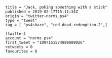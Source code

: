 ```
title = "Jack, poking something with a stick"
published = 2019-02-17T15:11:34Z
origin = "twitter-norms_ps4"
type = "tweet"
tag = [ "ps4share", "red-dead-redemption-2",]

[twitter]
account = "norms_ps4"
first_tweet = "1097151574089089026"
retweets = 0
favourites = 0
```

<p class='image'><img src='https://mnf.m17s.net/2019/02/17/DzndillX4AEqFQd.jpg' alt=''></p>

